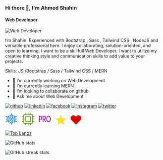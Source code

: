 ### Hi there 👋, I'm Ahmed Shahin
#### Web Developer
![Web Developer](https://media.licdn.com/dms/image/D5616AQF4c1U7WRySvA/profile-displaybackgroundimage-shrink_350_1400/0/1720522425014?e=1726099200&v=beta&t=4EsxqIH7VKvZozzrPBz3uKpgKqLXYcZq0wSfCoeNaos)

I’m Shahin. Experienced with Bootstrap , Sass , Tailwind CSS , NodeJS and versatile professional here. I enjoy collaborating, solution-oriented, and open to learning. I want to be a skillfull Web Developer. I want to utilize my creative thinking style and communication skills to add value to your projects.

Skills: JS /Bootstrap / Sass / Tailwind CSS / MERN

- 🔭 I’m currently working on Web Development 
- 🌱 I’m currently learning MERN 
- 👯 I’m looking to collaborate on github 
- 💬 Ask me about Web Development 


[<img src='https://cdn.jsdelivr.net/npm/simple-icons@3.0.1/icons/github.svg' alt='github' height='40'>](https://github.com/helloshahin50)  [<img src='https://cdn.jsdelivr.net/npm/simple-icons@3.0.1/icons/linkedin.svg' alt='linkedin' height='40'>](https://www.linkedin.com/in/helloshahin/)  [<img src='https://cdn.jsdelivr.net/npm/simple-icons@3.0.1/icons/facebook.svg' alt='facebook' height='40'>](https://www.facebook.com/helloshahin50)  [<img src='https://cdn.jsdelivr.net/npm/simple-icons@3.0.1/icons/instagram.svg' alt='instagram' height='40'>](https://www.instagram.com/helloshahin50/)  [<img src='https://cdn.jsdelivr.net/npm/simple-icons@3.0.1/icons/twitter.svg' alt='twitter' height='40'>](https://twitter.com/helloshahin)  

<a href='https://archiveprogram.github.com/'><img src='https://raw.githubusercontent.com/acervenky/animated-github-badges/master/assets/acbadge.gif' width='40' height='40'></a> <a href='https://docs.github.com/en/developers'><img src='https://raw.githubusercontent.com/acervenky/animated-github-badges/master/assets/devbadge.gif' width='40' height='40'></a> <a href='https://github.com/pricing'><img src='https://raw.githubusercontent.com/acervenky/animated-github-badges/master/assets/pro.gif' width='40' height='40'></a> <a href='https://stars.github.com/'><img src='https://raw.githubusercontent.com/acervenky/animated-github-badges/master/assets/starbadge.gif' width='35' height='35'></a> <a href='https://docs.github.com/en/github/supporting-the-open-source-community-with-github-sponsors'><img src='https://raw.githubusercontent.com/acervenky/animated-github-badges/master/assets/sponsorbadge.gif' width='35' height='35'></a> 

[![Top Langs](https://github-readme-stats.vercel.app/api/top-langs/?username=helloshahin50)](https://github.com/anuraghazra/github-readme-stats)

![GitHub stats](https://github-readme-stats.vercel.app/api?username=helloshahin50&show_icons=true&count_private=true)  

![GitHub streak stats](https://streak-stats.demolab.com/?user=helloshahin50)  

